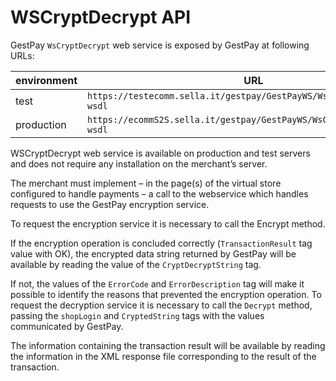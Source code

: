 # WSCryptDecrypt API

GestPay `WsCryptDecrypt` web service is exposed by GestPay at following URLs: 

| environment | URL | 
| ----------- | --- | 
| test | `https://testecomm.sella.it/gestpay/GestPayWS/WsCryptDecrypt.asmx?wsdl` |
| production | `https://ecommS2S.sella.it/gestpay/GestPayWS/WsCryptDecrypt.asmx?wsdl` |

WSCryptDecrypt web service is available on production and test servers and does not require any installation on the merchant’s server.

The merchant must implement – in the page(s) of the virtual store configured to handle payments – a call to the webservice which handles requests to use the GestPay encryption service.

To request the encryption service it is necessary to call the Encrypt method.

If the encryption operation is concluded correctly (`TransactionResult` tag value with OK), the encrypted data string returned by GestPay will be available by reading the value of the `CryptDecryptString` tag.

If not, the values of the `ErrorCode` and `ErrorDescription` tag will make it possible to identify the reasons that prevented the encryption operation. To request the decryption service it is necessary to call the `Decrypt` method, passing the `shopLogin` and `CryptedString` tags with the values communicated by GestPay.

The information containing the transaction result will be available by reading the information in the XML response file corresponding to the result of the transaction.


